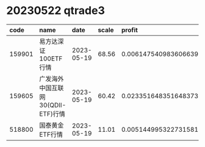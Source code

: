 
# 20230522 qtrade3
 | code | name | date | scale | profit | pattern | success_rate | success_cnt | fund_cnt | 
 | :----- | :----- | :----- | :----- | :----- | :----- | :----- | :----- | :----- | 
 | 159901 | 易方达深证100ETF行情 | 2023-05-19 | 68.56 | 0.006147540983606639 | 10001011** | 0.8333333333333334 | 15 | 18 | 
 | 159605 | 广发海外中国互联网30(QDII-ETF)行情 | 2023-05-19 | 60.42 | 0.023351648351648373 | 0111****** | 0.8333333333333334 | 15 | 18 | 
 | 518800 | 国泰黄金ETF行情 | 2023-05-19 | 11.01 | 0.005144995322731581 | 0000101*** | 0.8666666666666667 | 13 | 15 | 
